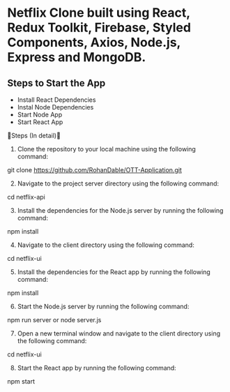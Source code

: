 # Netflix Clone built using React, Redux Toolkit, Firebase, Styled Components, Axios, Node.js, Express and MongoDB.

## Steps to Start the App

+ Install React Dependencies
+ Instal Node Dependencies
+ Start Node App
+ Start React App

🌟Steps (In detail)🌟

1) Clone the repository to your local machine using the following command:
 
 git clone https://github.com/RohanDable/OTT-Application.git

2) Navigate to the project server directory using the following command:

cd netflix-api

3) Install the dependencies for the Node.js server by running the following command:

npm install

4) Navigate to the client directory using the following command:

cd netflix-ui

5) Install the dependencies for the React app by running the following command:

npm install

6) Start the Node.js server by running the following command:

npm run server or node server.js

7) Open a new terminal window and navigate to the client directory using the following command:

cd netflix-ui

8) Start the React app by running the following command:

npm start

